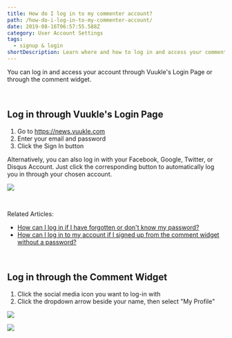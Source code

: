 ```yaml
---
title: How do I log in to my commenter account?
path: /how-do-i-log-in-to-my-commenter-account/
date: 2019-08-16T06:57:55.588Z
category: User Account Settings
tags:
  - signup & login
shortDescription: Learn where and how to log in and access your commenter account
---
```

You can log in and access your account through Vuukle's Login Page or through the comment widget.

<br>

## Log in through Vuukle's Login Page

1. Go to <https://news.vuukle.com>
2. Enter your email and password
3. Click the Sign In button

Alternatively, you can also log in with your Facebook, Google, Twitter, or Disqus Account. Just click the corresponding button to automatically log you in through your chosen account.



![](/img/screenshot_6.png)

<br>

Related Articles:

* [How can I log in if I have forgotten or don't know my password?](https://docs.vuukle.com/how-can-i-log-in-if-i-have-forgotten-or-dont-know-my-password/)
* [How can I log in to my account if I signed up from the comment widget without a password?](https://docs.vuukle.com/how-can-i-log-in-to-my-account-if-i-signed-up-from-the-comment-widget-without-a-password/)

<br>

## Log in through the Comment Widget

1. Click the social media icon you want to log-in with
2. Click the dropdown arrow beside your name, then select "My Profile"

![](/img/screenshot_7.png)

![](/img/screenshot_8.png)
